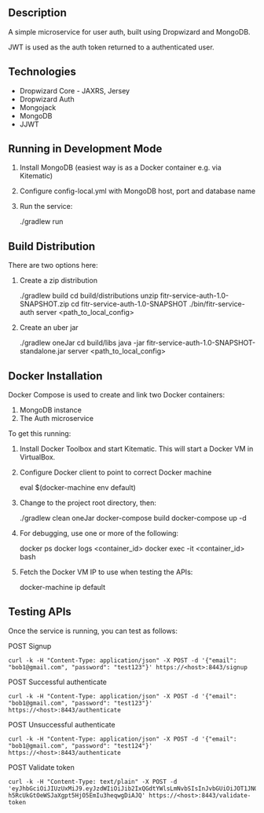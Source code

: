 Description
-----------

A simple microservice for user auth, built using Dropwizard and MongoDB.

JWT is used as the auth token returned to a authenticated user.

Technologies
------------
- Dropwizard Core - JAXRS, Jersey
- Dropwizard Auth
- Mongojack
- MongoDB
- JJWT

Running in Development Mode
---------------------------

1) Install MongoDB (easiest way is as a Docker container e.g. via Kitematic)

2) Configure config-local.yml with MongoDB host, port and database name

3) Run the service:

    ./gradlew run

Build Distribution
------------------

There are two options here:

1) Create a zip distribution

    ./gradlew build
    cd build/distributions
    unzip fitr-service-auth-1.0-SNAPSHOT.zip
    cd fitr-service-auth-1.0-SNAPSHOT
    ./bin/fitr-service-auth server <path_to_local_config>

2) Create an uber jar

    ./gradlew oneJar
    cd build/libs
    java -jar fitr-service-auth-1.0-SNAPSHOT-standalone.jar server <path_to_local_config>

Docker Installation
-------------------

Docker Compose is used to create and link two Docker containers:

1. MongoDB instance
2. The Auth microservice

To get this running:

1) Install Docker Toolbox and start Kitematic. This will start a Docker VM in VirtualBox.

2) Configure Docker client to point to correct Docker machine

    eval $(docker-machine env default)

3) Change to the project root directory, then:

    ./gradlew clean oneJar
    docker-compose build
    docker-compose up -d

6) For debugging, use one or more of the following:

    docker ps
    docker logs <container_id>
    docker exec -it <container_id> bash

7) Fetch the Docker VM IP to use when testing the APIs:

    docker-machine ip default

Testing APIs
------------
Once the service is running, you can test as follows:

POST Signup

    curl -k -H "Content-Type: application/json" -X POST -d '{"email": "bob1@gmail.com", "password": "test123"}' https://<host>:8443/signup

POST Successful authenticate

    curl -k -H "Content-Type: application/json" -X POST -d '{"email": "bob1@gmail.com", "password": "test123"}' https://<host>:8443/authenticate

POST Unsuccessful authenticate

    curl -k -H "Content-Type: application/json" -X POST -d '{"email": "bob1@gmail.com", "password": "test124"}' https://<host>:8443/authenticate

POST Validate token

    curl -k -H "Content-Type: text/plain" -X POST -d 'eyJhbGciOiJIUzUxMiJ9.eyJzdWIiOiJib2IxQGdtYWlsLmNvbSIsInJvbGUiOiJOT1JNQUwiLCJpZCI6IjU3YjljMmUyYzllNzdjMDAwMWU2NTIzOCJ9.BVjRZ7FFV40cmPeJl18_mbfvPbGfjMoBOoPKerE83GdvIle-h5RcUkGtOeWSJaXgpt5HjO5EmIu3heqwgDiAJQ' https://<host>:8443/validate-token
